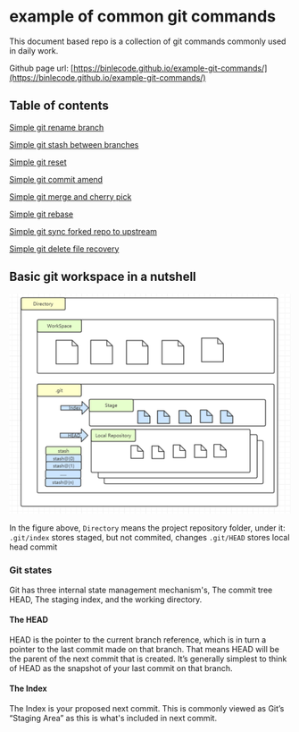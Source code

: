 # example of common git commands

This document based repo is a collection of git commands commonly used in daily work.

Github page url: [https://binlecode.github.io/example-git-commands/](https://binlecode.github.io/example-git-commands/)



## Table of contents

[Simple git rename branch](./src/git-rename-branch.md)

[Simple git stash between branches](./src/git-stash-between-branch.md)

[Simple git reset](./src/git-reset.md)

[Simple git commit amend](./src/git-commit-amend.md)

[Simple git merge and cherry pick](./src/git-merge.md)

[Simple git rebase](./src/git-rebase.md)

[Simple git sync forked repo to upstream](./src/git-sync-forked.md)

[Simple git delete file recovery](./src/git-recover-deleted.md)


## Basic git workspace in a nutshell

![git workspaces in a nutshell](./src/images/git-workspaces.jpeg)

In the figure above, `Directory` means the project repository folder, under it:
`.git/index` stores staged, but not commited, changes
`.git/HEAD` stores local head commit

### Git states
Git has three internal state management mechanism's, The commit tree HEAD, The staging index, and the working directory.

#### The HEAD
HEAD is the pointer to the current branch reference, which is in turn a pointer to the last commit made on that branch. That means HEAD will be the parent of the next commit that is created. It’s generally simplest to think of HEAD as the snapshot of your last commit on that branch.

#### The Index
The Index is your proposed next commit. This is commonly viewed as Git’s “Staging Area” as this is what's included in next commit.
